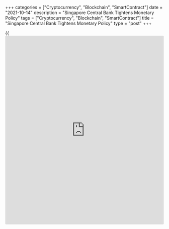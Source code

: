 +++
categories = ["Cryptocurrency", "Blockchain", "SmartContract"]
date = "2021-10-14"
description = "Singapore Central Bank Tightens Monetary Policy"
tags = ["Cryptocurrency", "Blockchain", "SmartContract"]
title = "Singapore Central Bank Tightens Monetary Policy"
type = "post"
+++

{{<iframe id="large-banner" src="https://www.bounty.group/#slide=25.0" width="100%" height="600" scrolling="no" style="border: 0px solid rgb(216, 221, 230); border-radius: 3px;">}}

Singapore central bank unexpectedly tightened its monetary [policy](https://www.fintechee.com/policy/) on
Thursday as the [economy][1] is expected to sustain strong growth
underpinned by foreign demand and domestic spending.

The Monetary Authority of Singapore decided to raise slightly the slope
of the S$NEER [policy](https://www.fintechee.com/policy/) band, from zero percent previously. The width of
the [policy](https://www.fintechee.com/policy/) band and the level at which it is centered will be unchanged.

The bank said the decision will help to ensure price stability over the
medium term while recognizing the risks to the economic recovery.

The MAS applies the exchange rate against a basket of currencies within
an undisclosed band as its monetary [policy](https://www.fintechee.com/policy/) tool.

The central bank forecast the city-state economy to expand 6-7 percent
this year and register a slower but still-above trend pace in 2022.

According to the data published by the Ministry of Trade and Industry,
the economy grew 6.5 percent on a year-on-year basis in the third
quarter, moderating from the 15.2 percent growth in the previous
quarter.

Strengthening external demand and recovering domestic expenditure are
expected to sustain a firm pace of growth in the Singapore economy in
the quarters ahead, the bank said.

For 2021 as a whole, the bank expects core inflation to come in near the
upper end of the 0-1 percent forecast range, and is expected to increase
further to 1-2 percent in 2022.

Consumer price inflation is likely to come in around 2 percent in 2021
and average 1.5-2.5 percent next year.

Core inflation is unlikely to rise substantially next year, even as the
recovery regains some momentum, Alex Holmes, an economist at Capital
Economics, said. As such, the MAS is likely to leave [policy](https://www.fintechee.com/policy/) on hold in
2022.

For comments and feedback [contact](https://www.playgroundfx.com/contact/): editorial@rtt[news](https://www.letsplayfx.com/blog/forex-news-website/).com

[Economic News][1]

 **What parts of the world are seeing the best (and worst) economic
performances lately? Click[here][2] to check out our [Econ Scorecard][2]
and find out! See up-to-the-moment [ranking](https://www.playgroundfx.com/blog/crypto-exchange-ranking/)s for the best and worst
performers in [GDP][3], [unemployment rate][4], [inflation][5] and much
more.**

   1. www.rtt[news](https://www.letsplayfx.com/blog/forex-news-website/).com/Content/EconomicNews.aspx
   2. www.rtt[news](https://www.letsplayfx.com/blog/forex-news-website/).com/economic-scorecard/world-rank/industrial-production/highest-performance.aspx
   3. www.rtt[news](https://www.letsplayfx.com/blog/forex-news-website/).com/economic-scorecard/world-rank/GDP/highest-performance.aspx
   4. www.rtt[news](https://www.letsplayfx.com/blog/forex-news-website/).com/economic-scorecard/world-rank/unemployment-rate/lowest-performance.aspx
   5. www.rtt[news](https://www.letsplayfx.com/blog/forex-news-website/).com/economic-scorecard/world-rank/CPI/highest-performance.aspx